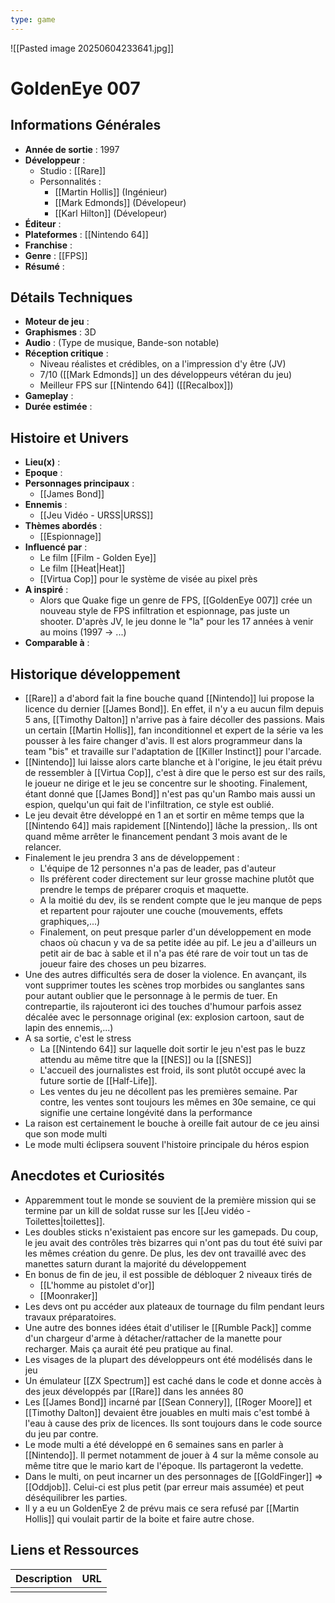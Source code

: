 ```yaml
---
type: game
---
```

![[Pasted image 20250604233641.jpg]]
# GoldenEye 007

## Informations Générales

- **Année de sortie** : 1997
- **Développeur** : 
	- Studio : [[Rare]] 
	- Personnalités : 
		- [[Martin Hollis]] (Ingénieur)
		- [[Mark Edmonds]] (Dévelopeur)
		- [[Karl Hilton]] (Dévelopeur)
- **Éditeur** : 
- **Plateformes** : [[Nintendo 64]]
- **Franchise** : 
- **Genre** : [[FPS]]
- **Résumé** : 

## Détails Techniques
- **Moteur de jeu** : 
- **Graphismes** : 3D
- **Audio** : (Type de musique, Bande-son notable)
- **Réception critique** : 
	- Niveau réalistes et crédibles, on a l'impression d'y être (JV)
	- 7/10 ([[Mark Edmonds]] un des développeurs vétéran du jeu)
	- Meilleur FPS sur [[Nintendo 64]] ([[Recalbox]])
- **Gameplay** :
- **Durée estimée** : 

## Histoire et Univers
- **Lieu(x)** : 
- **Epoque** : 
- **Personnages principaux** : 
	- [[James Bond]]
- **Ennemis** :
	- [[Jeu Vidéo - URSS|URSS]]
- **Thèmes abordés** : 
	- [[Espionnage]]
- **Influencé par** :
	- Le film [[Film - Golden Eye]]
	- Le film [[Heat|Heat]]
	- [[Virtua Cop]] pour le système de visée au pixel près
- **A inspiré** : 
	- Alors que Quake fige un genre de FPS, [[GoldenEye 007]] crée un nouveau style de FPS infiltration et espionnage, pas juste un shooter. D'après JV, le jeu donne le "la" pour les 17 années à venir au moins (1997 -> ...)
- **Comparable à** :

## Historique développement
- [[Rare]] a d'abord fait la fine bouche quand [[Nintendo]] lui propose la licence du dernier [[James Bond]]. En effet, il n'y a eu aucun film depuis 5 ans, [[Timothy Dalton]] n'arrive pas à faire décoller des passions. Mais un certain [[Martin Hollis]], fan inconditionnel et expert de la série va les pousser à les faire changer d'avis. Il est alors programmeur dans la team "bis" et travaille sur l'adaptation de [[Killer Instinct]] pour l'arcade. 
- [[Nintendo]] lui laisse alors carte blanche et à l'origine, le jeu était prévu de ressembler à [[Virtua Cop]], c'est à dire que le perso est sur des rails, le joueur ne dirige et le jeu se concentre sur le shooting. Finalement, étant donné que [[James Bond]] n'est pas qu'un Rambo mais aussi un espion, quelqu'un qui fait de l'infiltration, ce style est oublié.
- Le jeu devait être développé en 1 an et sortir en même temps que la [[Nintendo 64]] mais rapidement [[Nintendo]] lâche la pression,. Ils ont quand même arrêter le financement pendant 3 mois avant de le relancer.
- Finalement le jeu prendra 3 ans de développement :
	- L'équipe de 12 personnes n'a pas de leader, pas d'auteur
	- Ils préfèrent coder directement sur leur grosse machine plutôt que prendre le temps de préparer croquis et maquette.
	- A la moitié du dev, ils se rendent compte que le jeu manque de peps et repartent pour rajouter une couche (mouvements, effets graphiques,...)
	- Finalement, on peut presque parler d'un développement en mode chaos où chacun y va de sa petite idée au pif. Le jeu a d'ailleurs un petit air de bac à sable et il n'a pas été rare de voir tout un tas de joueur faire des choses un peu bizarres.
- Une des autres difficultés sera de doser la violence. En avançant, ils vont supprimer toutes les scènes trop morbides ou sanglantes sans pour autant oublier que le personnage à le permis de tuer. En contrepartie, ils rajouteront ici des touches d'humour parfois assez décalée avec le personnage original (ex: explosion cartoon, saut de lapin des ennemis,...)
- A sa sortie, c'est le stress
	- La [[Nintendo 64]] sur laquelle doit sortir le jeu n'est pas le buzz attendu au même titre que la [[NES]] ou la [[SNES]] 
	- L'accueil des journalistes est froid, ils sont plutôt occupé avec la future sortie de [[Half-Life]].
	- Les ventes du jeu ne décollent pas les premières semaine. Par contre, les ventes sont toujours les mêmes en 30e semaine, ce qui signifie une certaine longévité dans la performance
- La raison est certainement le bouche à oreille fait autour de ce jeu ainsi que son mode multi
- Le mode multi éclipsera souvent l'histoire principale du héros espion

## Anecdotes et Curiosités
- Apparemment tout le monde se souvient de la première mission qui se termine par un kill de soldat russe sur les [[Jeu vidéo - Toilettes|toilettes]].
- Les doubles sticks n'existaient pas encore sur les gamepads. Du coup, le jeu avait des contrôles très bizarres qui n'ont pas du tout été suivi par les mêmes création du genre. De plus, les dev ont travaillé avec des manettes saturn durant la majorité du développement
- En bonus de fin de jeu, il est possible de débloquer 2 niveaux tirés de
	- [[L'homme au pistolet d'or]]
	- [[Moonraker]]
- Les devs ont pu accéder aux plateaux de tournage du film pendant leurs travaux préparatoires.
- Une autre des bonnes idées était d'utiliser le [[Rumble Pack]] comme d'un chargeur d'arme à détacher/rattacher de la manette pour recharger. Mais ça aurait été peu pratique au final.
- Les visages de la plupart des développeurs ont été modélisés dans le jeu
- Un émulateur [[ZX Spectrum]] est caché dans le code et donne accès à des jeux développés par [[Rare]] dans les années 80
- Les [[James Bond]] incarné par [[Sean Connery]], [[Roger Moore]] et [[Timothy Dalton]] devaient être jouables en multi mais c'est tombé à l'eau à cause des prix de licences. Ils sont toujours dans le code source du jeu par contre.
- Le mode multi a été développé en 6 semaines sans en parler à [[Nintendo]]. Il permet notamment de jouer à 4 sur la même console au même titre que le mario kart de l'époque. Ils partageront la vedette.
- Dans le multi, on peut incarner un des personnages de [[GoldFinger]] => [[Oddjob]]. Celui-ci est plus petit (par erreur mais assumée) et peut déséquilibrer les parties.
- Il y a eu un GoldenEye 2 de prévu mais ce sera refusé par [[Martin Hollis]] qui voulait partir de la boite et faire autre chose.


## Liens et Ressources

| Description | URL |
| ----------- | --- |
|             |     |
